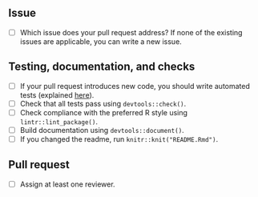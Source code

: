 ## Issue
- [ ] Which issue does your pull request address? If none of the existing issues are applicable, you can write a new issue.

## Testing, documentation, and checks
- [ ] If your pull request introduces new code, you should write automated tests (explained [here](https://r-pkgs.org/tests.html)).
- [ ] Check that all tests pass using `devtools::check()`.
- [ ] Check compliance with the preferred R style using `lintr::lint_package()`.
- [ ] Build documentation using `devtools::document()`.
- [ ] If you changed the readme, run `knitr::knit("README.Rmd")`.

## Pull request
- [ ] Assign at least one reviewer.
